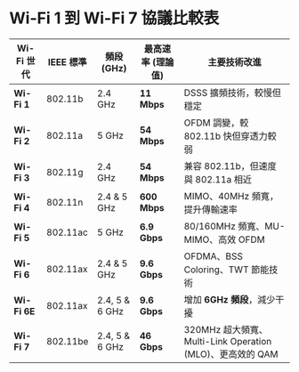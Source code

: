 # Wi-Fi 1 到 Wi-Fi 7 協議比較表

| **Wi-Fi 世代** | **IEEE 標準** | **頻段 (GHz)** | **最高速率 (理論值)** | **主要技術改進** |
|--------------|------------|------------|----------------|--------------|
| **Wi-Fi 1** | 802.11b | 2.4 GHz | **11 Mbps** | DSSS 擴頻技術，較慢但穩定 |
| **Wi-Fi 2** | 802.11a | 5 GHz | **54 Mbps** | OFDM 調變，較 802.11b 快但穿透力較弱 |
| **Wi-Fi 3** | 802.11g | 2.4 GHz | **54 Mbps** | 兼容 802.11b，但速度與 802.11a 相近 |
| **Wi-Fi 4** | 802.11n | 2.4 & 5 GHz | **600 Mbps** | MIMO、40MHz 頻寬，提升傳輸速率 |
| **Wi-Fi 5** | 802.11ac | 5 GHz | **6.9 Gbps** | 80/160MHz 頻寬、MU-MIMO、高效 OFDM |
| **Wi-Fi 6** | 802.11ax | 2.4 & 5 GHz | **9.6 Gbps** | OFDMA、BSS Coloring、TWT 節能技術 |
| **Wi-Fi 6E** | 802.11ax | 2.4, 5 & 6 GHz | **9.6 Gbps** | 增加 **6GHz 頻段**，減少干擾 |
| **Wi-Fi 7** | 802.11be | 2.4, 5 & 6 GHz | **46 Gbps** | 320MHz 超大頻寬、Multi-Link Operation (MLO)、更高效的 QAM |

